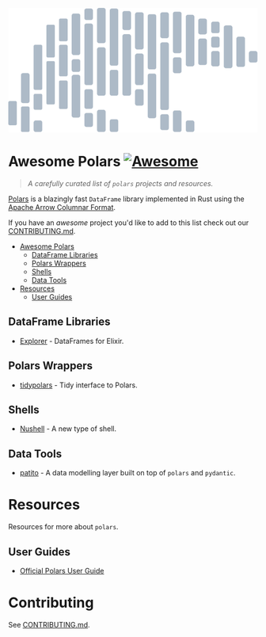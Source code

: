![Awesome pandas logo](/img/polars-logo-dimmed.svg)

# Awesome Polars [![Awesome](https://awesome.re/badge-flat2.svg)](https://awesome.re)

> *A carefully curated list of `polars` projects and resources.*

[Polars](https://github.com/pola-rs/polars) is a blazingly fast `DataFrame` library implemented in Rust using the [Apache Arrow Columnar Format](https://arrow.apache.org/docs/format/Columnar.html).

If you have an *awesome* project you'd like to add to this list check out our [CONTRIBUTING.md](/CONTRIBUTING.md).

- [Awesome Polars](#awesome-polars)
  - [DataFrame Libraries](#dataframe-libraries)
  - [Polars Wrappers](#polars-wrappers)
  - [Shells](#Shells)
  - [Data Tools](#data-tools)
- [Resources](#resources)
  - [User Guides](#user-guides)

## DataFrame Libraries

- [Explorer](https://github.com/elixir-nx/explorer) - DataFrames for Elixir.

## Polars Wrappers

- [tidypolars](https://github.com/markfairbanks/tidypolars) - Tidy interface to Polars.

## Shells

- [Nushell](https://github.com/nushell/nushell) - A new type of shell.

## Data Tools

- [patito](https://github.com/kolonialno/patito) - A data modelling layer built on top of `polars` and `pydantic`.

# Resources

Resources for more about `polars`.

## User Guides

- [Official Polars User Guide](https://pola-rs.github.io/polars-book/user-guide/)

# Contributing

See [CONTRIBUTING.md](/CONTRIBUTING.md).
